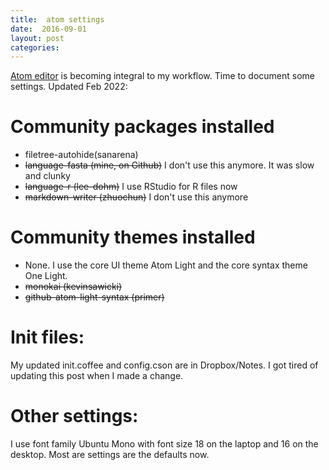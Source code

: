 ```yaml
---
title:  atom settings
date:  2016-09-01
layout: post
categories:
---
```

[Atom editor]( http://atom.io ) is becoming integral to my workflow. Time to document some settings. Updated Feb 2022:

# Community packages installed

  * filetree-autohide(sanarena)
  * ~~language-fasta (mine, on Github)~~ I don't use this anymore. It was slow and clunky
  * ~~language-r (lee-dohm)~~ I use RStudio for R files now
  * ~~markdown-writer (zhuochun)~~ I don't use this anymore


# Community themes installed

  * None. I use the core UI theme Atom Light and the core syntax theme One Light.
  * ~~monokai (kevinsawicki)~~
  * ~~github-atom-light-syntax (primer)~~  

# Init files:

My updated init.coffee and config.cson are in Dropbox/Notes. I got tired of updating this post when I made a change.

# Other settings:

I use font family Ubuntu Mono with font size 18 on the laptop and 16 on the desktop. Most are settings are the defaults now.
